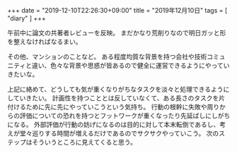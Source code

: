 +++
date = "2019-12-10T22:26:30+09:00"
title = "2019年12月10日"
tags = [ "diary" ]
+++

午前中に論文の共著者レビューを反映。
まだかなり荒削りなので明日ガッと形を整えなければなるまい。

その他、マンションのことなど。
ある程度均質な背景を持つ会社や技術コミュニティと違い、色々な背景や思惑が皆あるので健全に運営できるようにやっていきたいな。

上記に絡めて、どうしても気が重くなりがちなタスクを淡々と処理できるようにしていきたい。
計画性を持つこととは反していなくて、ある長さのタスクを片付けるために先に先にやっていこうという気持ち。
行動の根幹に失敗や周りからの評価についての恐れを持つとフットワークが重くなったり先延ばしにしがちになる。
外部評価が行動の妨げになるのは目的に対して本末転倒であるし、考えが堂々巡りする時間が増えるだけであるのでサクサクやっていこう。
次のステップはそういうところに見えてくると思う。
